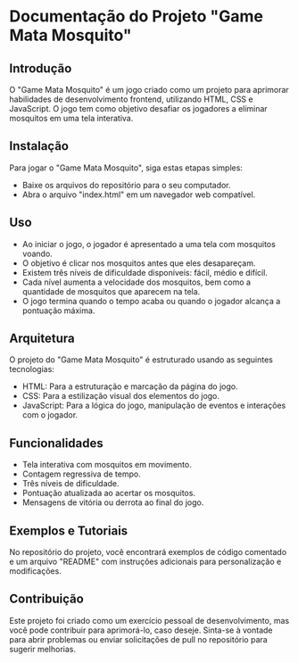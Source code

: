 # Documentação do Projeto "Game Mata Mosquito"

## Introdução
O "Game Mata Mosquito" é um jogo criado como um projeto para aprimorar habilidades de desenvolvimento frontend, utilizando HTML, CSS e JavaScript. O jogo tem como objetivo desafiar os jogadores a eliminar mosquitos em uma tela interativa.

## Instalação
Para jogar o "Game Mata Mosquito", siga estas etapas simples:
- Baixe os arquivos do repositório para o seu computador.
- Abra o arquivo "index.html" em um navegador web compatível.

## Uso
- Ao iniciar o jogo, o jogador é apresentado a uma tela com mosquitos voando.
- O objetivo é clicar nos mosquitos antes que eles desapareçam.
- Existem três níveis de dificuldade disponíveis: fácil, médio e difícil.
- Cada nível aumenta a velocidade dos mosquitos, bem como a quantidade de mosquitos que aparecem na tela.
- O jogo termina quando o tempo acaba ou quando o jogador alcança a pontuação máxima.

## Arquitetura
O projeto do "Game Mata Mosquito" é estruturado usando as seguintes tecnologias:
- HTML: Para a estruturação e marcação da página do jogo.
- CSS: Para a estilização visual dos elementos do jogo.
- JavaScript: Para a lógica do jogo, manipulação de eventos e interações com o jogador.

## Funcionalidades
- Tela interativa com mosquitos em movimento.
- Contagem regressiva de tempo.
- Três níveis de dificuldade.
- Pontuação atualizada ao acertar os mosquitos.
- Mensagens de vitória ou derrota ao final do jogo.

## Exemplos e Tutoriais
No repositório do projeto, você encontrará exemplos de código comentado e um arquivo "README" com instruções adicionais para personalização e modificações.

## Contribuição
Este projeto foi criado como um exercício pessoal de desenvolvimento, mas você pode contribuir para aprimorá-lo, caso deseje. Sinta-se à vontade para abrir problemas ou enviar solicitações de pull no repositório para sugerir melhorias.
